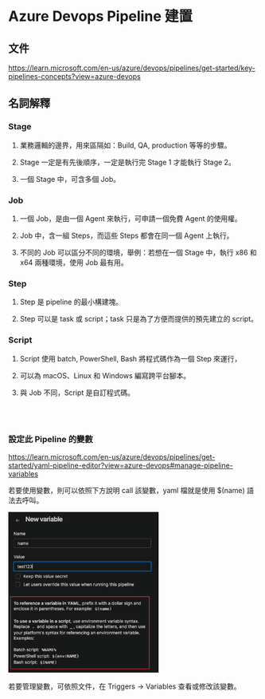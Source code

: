 # Azure Devops Pipeline 建置

## 文件
https://learn.microsoft.com/en-us/azure/devops/pipelines/get-started/key-pipelines-concepts?view=azure-devops

## 名詞解釋

### Stage
1. 業務邏輯的邊界，用來區隔如：Build, QA, production 等等的步驟。

2. Stage 一定是有先後順序，一定是執行完 Stage 1 才能執行 Stage 2。

3. 一個 Stage 中，可含多個 Job。


### Job
1. 一個 Job，是由一個 Agent 來執行，可申請一個免費 Agent 的使用權。

2. Job 中，含一組 Steps，而這些 Steps 都會在同一個 Agent 上執行。

3. 不同的 Job 可以區分不同的環境，舉例：若想在一個 Stage 中，執行 x86 和 x64 兩種環境，使用 Job 最有用。

### Step
1. Step 是 pipeline 的最小構建塊。

2. Step 可以是 task 或 script；task 只是為了方便而提供的預先建立的 script。



### Script

1. Script 使用 batch, PowerShell, Bash 將程式碼作為一個 Step 來運行，

2. 可以為 macOS、Linux 和 Windows 編寫跨平台腳本。

3. 與 Job 不同，Script 是自訂程式碼。

<br/>

<br/>

### 設定此 Pipeline 的變數

https://learn.microsoft.com/en-us/azure/devops/pipelines/get-started/yaml-pipeline-editor?view=azure-devops#manage-pipeline-variables


若要使用變數，則可以依照下方說明 call 該變數，yaml 檔就是使用 $(name) 語法去呼叫。

<img width='60%' src='../_image/Snipaste_2024-06-14_09-25-38.png'>

若要管理變數，可依照文件，在 Triggers -> Variables 查看或修改該變數。